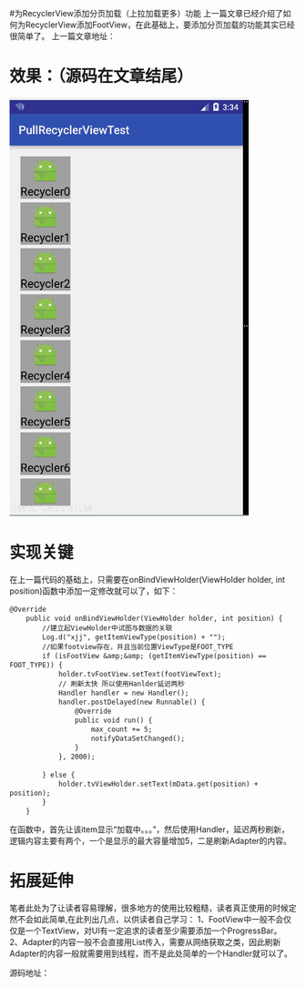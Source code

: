 #为RecyclerView添加分页加载（上拉加载更多）功能
上一篇文章已经介绍了如何为RecyclerView添加FootView，在此基础上，要添加分页加载的功能其实已经很简单了。 上一篇文章地址：

# 效果：（源码在文章结尾）

<img src="https://raw.githubusercontent.com/Double2hao/xujiajia_blog/main/img/2400.png" alt="这里写图片描述">

# 实现关键

在上一篇代码的基础上，只需要在onBindViewHolder(ViewHolder holder, int position)函数中添加一定修改就可以了，如下：

```
@Override
    public void onBindViewHolder(ViewHolder holder, int position) {
        //建立起ViewHolder中试图与数据的关联
        Log.d("xjj", getItemViewType(position) + "");
        //如果footview存在，并且当前位置ViewType是FOOT_TYPE
        if (isFootView &amp;&amp; (getItemViewType(position) == FOOT_TYPE)) {
            holder.tvFootView.setText(footViewText);
            // 刷新太快 所以使用Hanlder延迟两秒
            Handler handler = new Handler();
            handler.postDelayed(new Runnable() {
                @Override
                public void run() {
                    max_count += 5;
                    notifyDataSetChanged();
                }
            }, 2000);

        } else {
            holder.tvViewHolder.setText(mData.get(position) + position);
        }
    }

```

在函数中，首先让该item显示“加载中。。。”，然后使用Handler，延迟两秒刷新，逻辑内容主要有两个，一个是显示的最大容量增加5，二是刷新Adapter的内容。

# 拓展延伸

笔者此处为了让读者容易理解，很多地方的使用比较粗糙，读者真正使用的时候定然不会如此简单,在此列出几点，以供读者自己学习： 1、FootView中一般不会仅仅是一个TextView，对UI有一定追求的读者至少需要添加一个ProgressBar。 2、Adapter的内容一般不会直接用List传入，需要从网络获取之类，因此刷新Adapter的内容一般就需要用到线程，而不是此处简单的一个Handler就可以了。

源码地址：